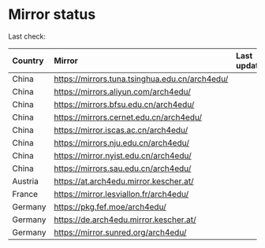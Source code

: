 <script src="./time.js"></script>
# Mirror status
Last check: <script type="text/javascript">localize(1702016622.3048778);</script>

|Country|Mirror|Last update|
|:------|:-----|:----------|
|China|https://mirrors.tuna.tsinghua.edu.cn/arch4edu/|<script type="text/javascript">localize(1701973920);</script>|
|China|https://mirrors.aliyun.com/arch4edu/|<script type="text/javascript">localize(1701973920);</script>|
|China|https://mirrors.bfsu.edu.cn/arch4edu/|<script type="text/javascript">localize(1701973920);</script>|
|China|https://mirrors.cernet.edu.cn/arch4edu/|<script type="text/javascript">localize(1701973920);</script>|
|China|https://mirror.iscas.ac.cn/arch4edu/|<script type="text/javascript">localize(1701973920);</script>|
|China|https://mirrors.nju.edu.cn/arch4edu/|<script type="text/javascript">localize(1701973920);</script>|
|China|https://mirror.nyist.edu.cn/arch4edu/|<script type="text/javascript">localize(1701973920);</script>|
|China|https://mirrors.sau.edu.cn/arch4edu/|<script type="text/javascript">localize(1701973920);</script>|
|Austria|https://at.arch4edu.mirror.kescher.at/|<script type="text/javascript">localize(1701973920);</script>|
|France|https://mirror.lesviallon.fr/arch4edu/|<script type="text/javascript">localize(1701973920);</script>|
|Germany|https://pkg.fef.moe/arch4edu/|<script type="text/javascript">localize(1701973920);</script>|
|Germany|https://de.arch4edu.mirror.kescher.at/|<script type="text/javascript">localize(1701973920);</script>|
|Germany|https://mirror.sunred.org/arch4edu/|<script type="text/javascript">localize(1701973920);</script>|

<script src="./tablefilter/tablefilter.js"></script>
<script src="./table.js"></script>